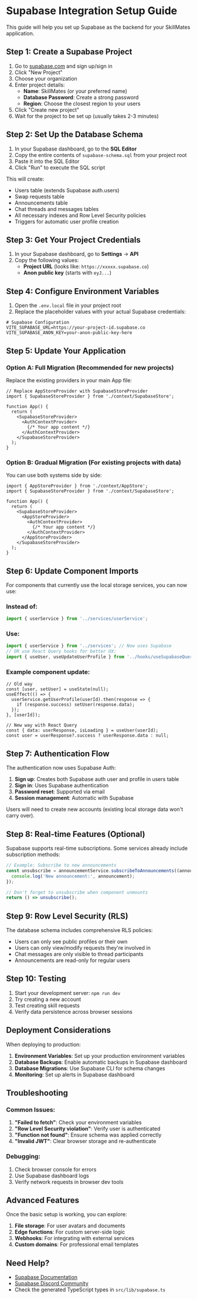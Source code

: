 # Supabase Integration Setup Guide

This guide will help you set up Supabase as the backend for your SkillMates application.

## Step 1: Create a Supabase Project

1. Go to [supabase.com](https://supabase.com) and sign up/sign in
2. Click "New Project"
3. Choose your organization
4. Enter project details:
   - **Name**: SkillMates (or your preferred name)
   - **Database Password**: Create a strong password
   - **Region**: Choose the closest region to your users
5. Click "Create new project"
6. Wait for the project to be set up (usually takes 2-3 minutes)

## Step 2: Set Up the Database Schema

1. In your Supabase dashboard, go to the **SQL Editor**
2. Copy the entire contents of `supabase-schema.sql` from your project root
3. Paste it into the SQL Editor
4. Click "Run" to execute the SQL script

This will create:
- Users table (extends Supabase auth.users)
- Swap requests table
- Announcements table
- Chat threads and messages tables
- All necessary indexes and Row Level Security policies
- Triggers for automatic user profile creation

## Step 3: Get Your Project Credentials

1. In your Supabase dashboard, go to **Settings** → **API**
2. Copy the following values:
   - **Project URL** (looks like: `https://xxxxx.supabase.co`)
   - **Anon public key** (starts with `eyJ...`)

## Step 4: Configure Environment Variables

1. Open the `.env.local` file in your project root
2. Replace the placeholder values with your actual Supabase credentials:

```env
# Supabase Configuration
VITE_SUPABASE_URL=https://your-project-id.supabase.co
VITE_SUPABASE_ANON_KEY=your-anon-public-key-here
```

## Step 5: Update Your Application

### Option A: Full Migration (Recommended for new projects)

Replace the existing providers in your main App file:

```tsx
// Replace AppStoreProvider with SupabaseStoreProvider
import { SupabaseStoreProvider } from './context/SupabaseStore';

function App() {
  return (
    <SupabaseStoreProvider>
      <AuthContextProvider>
        {/* Your app content */}
      </AuthContextProvider>
    </SupabaseStoreProvider>
  );
}
```

### Option B: Gradual Migration (For existing projects with data)

You can use both systems side by side:

```tsx
import { AppStoreProvider } from './context/AppStore';
import { SupabaseStoreProvider } from './context/SupabaseStore';

function App() {
  return (
    <SupabaseStoreProvider>
      <AppStoreProvider>
        <AuthContextProvider>
          {/* Your app content */}
        </AuthContextProvider>
      </AppStoreProvider>
    </SupabaseStoreProvider>
  );
}
```

## Step 6: Update Component Imports

For components that currently use the local storage services, you can now use:

### Instead of:
```js
import { userService } from '../services/userService';
```

### Use:
```ts
import { userService } from '../services'; // Now uses Supabase
// OR use React Query hooks for better UX:
import { useUser, useUpdateUserProfile } from '../hooks/useSupabaseQueries';
```

### Example component update:
```tsx
// Old way
const [user, setUser] = useState(null);
useEffect(() => {
  userService.getUserProfile(userId).then(response => {
    if (response.success) setUser(response.data);
  });
}, [userId]);

// New way with React Query
const { data: userResponse, isLoading } = useUser(userId);
const user = userResponse?.success ? userResponse.data : null;
```

## Step 7: Authentication Flow

The authentication now uses Supabase Auth:

1. **Sign up**: Creates both Supabase auth user and profile in users table
2. **Sign in**: Uses Supabase authentication
3. **Password reset**: Supported via email
4. **Session management**: Automatic with Supabase

Users will need to create new accounts (existing local storage data won't carry over).

## Step 8: Real-time Features (Optional)

Supabase supports real-time subscriptions. Some services already include subscription methods:

```ts
// Example: Subscribe to new announcements
const unsubscribe = announcementService.subscribeToAnnouncements((announcement) => {
  console.log('New announcement:', announcement);
});

// Don't forget to unsubscribe when component unmounts
return () => unsubscribe();
```

## Step 9: Row Level Security (RLS)

The database schema includes comprehensive RLS policies:

- Users can only see public profiles or their own
- Users can only view/modify requests they're involved in
- Chat messages are only visible to thread participants
- Announcements are read-only for regular users

## Step 10: Testing

1. Start your development server: `npm run dev`
2. Try creating a new account
3. Test creating skill requests
4. Verify data persistence across browser sessions

## Deployment Considerations

When deploying to production:

1. **Environment Variables**: Set up your production environment variables
2. **Database Backups**: Enable automatic backups in Supabase dashboard
3. **Database Migrations**: Use Supabase CLI for schema changes
4. **Monitoring**: Set up alerts in Supabase dashboard

## Troubleshooting

### Common Issues:

1. **"Failed to fetch"**: Check your environment variables
2. **"Row Level Security violation"**: Verify user is authenticated
3. **"Function not found"**: Ensure schema was applied correctly
4. **"Invalid JWT"**: Clear browser storage and re-authenticate

### Debugging:

1. Check browser console for errors
2. Use Supabase dashboard logs
3. Verify network requests in browser dev tools

## Advanced Features

Once the basic setup is working, you can explore:

1. **File storage**: For user avatars and documents
2. **Edge functions**: For custom server-side logic
3. **Webhooks**: For integrating with external services
4. **Custom domains**: For professional email templates

## Need Help?

- [Supabase Documentation](https://supabase.com/docs)
- [Supabase Discord Community](https://discord.supabase.com/)
- Check the generated TypeScript types in `src/lib/supabase.ts`